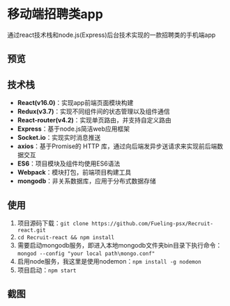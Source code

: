 # 移动端招聘类app

通过react技术栈和node.js(Express)后台技术实现的一款招聘类的手机端app


## 预览

## 技术栈
* **React(v16.0)**：实现app前端页面模块构建
* **Redux(v3.7)**：实现不同组件间的状态管理以及组件通信
* **React-router(v4.2)**：实现单页路由，并支持自定义路由
* **Express**：基于node.js简洁web应用框架
* **Socket.io**：实现实时消息推送
* **axios**：基于Promise的 HTTP 库，通过向后端发异步送请求来实现前后端数据交互
* **ES6**：项目模块及组件均使用ES6语法
* **Webpack**：模块打包，前端项目构建工具
* **mongodb**：非关系数据库，应用于分布式数据存储

## 使用
1. 项目源码下载：`git clone https://github.com/Fueling-psx/Recruit-react.git`
2. `cd Recruit-react && npm install`
3. 需要启动mongodb服务，即进入本地mongodb文件夹bin目录下执行命令：`mongod --config "your local path\mongo.conf"`
4. 启用node服务，我这里是使用nodemon：`npm install -g nodemon`
5. 项目启动：`npm start`

## 截图

